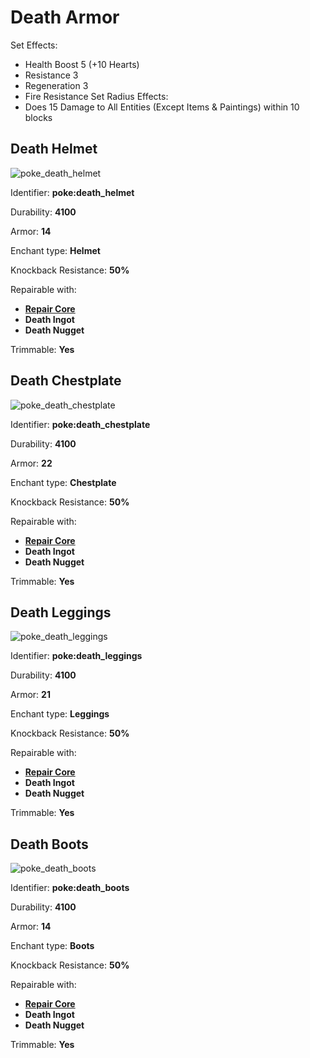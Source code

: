 # Death Armor

Set Effects:
* Health Boost 5 (+10 Hearts)
* Resistance 3
* Regeneration 3
* Fire Resistance
Set Radius Effects:
* Does 15 Damage to All Entities (Except Items & Paintings) within 10 blocks


## Death Helmet
![poke_death_helmet](https://github.com/ItsMePok/PFE/assets/136857747/65c12250-1a6f-41ae-be03-50bdab377488)

Identifier: **poke:death_helmet**

Durability: **4100**

Armor: **14**

Enchant type: **Helmet**

Knockback Resistance: **50%**

Repairable with:
* **[Repair Core](https://github.com/ItsMePok/PFE/wiki/Repair-Core)**
* **Death Ingot**
* **Death Nugget**

Trimmable: **Yes**

## Death Chestplate
![poke_death_chestplate](https://github.com/ItsMePok/PFE/assets/136857747/b36ab366-a87d-4e88-b30b-5e502f56d6ee)

Identifier: **poke:death_chestplate**

Durability: **4100**

Armor: **22**

Enchant type: **Chestplate**

Knockback Resistance: **50%**

Repairable with:
* **[Repair Core](https://github.com/ItsMePok/PFE/wiki/Repair-Core)**
* **Death Ingot**
* **Death Nugget**

Trimmable: **Yes**

## Death Leggings
![poke_death_leggings](https://github.com/ItsMePok/PFE/assets/136857747/fcacec48-c507-4aa6-8b92-ce78b5562dbc)

Identifier: **poke:death_leggings**

Durability: **4100**

Armor: **21**

Enchant type: **Leggings**

Knockback Resistance: **50%**

Repairable with:
* **[Repair Core](https://github.com/ItsMePok/PFE/wiki/Repair-Core)**
* **Death Ingot**
* **Death Nugget**

Trimmable: **Yes**

## Death Boots
![poke_death_boots](https://github.com/ItsMePok/PFE/assets/136857747/5b73ab3d-4299-4aed-a232-dfa8d0475400)

Identifier: **poke:death_boots**

Durability: **4100**

Armor: **14**

Enchant type: **Boots**

Knockback Resistance: **50%**

Repairable with:
* **[Repair Core](https://github.com/ItsMePok/PFE/wiki/Repair-Core)**
* **Death Ingot**
* **Death Nugget**

Trimmable: **Yes**
